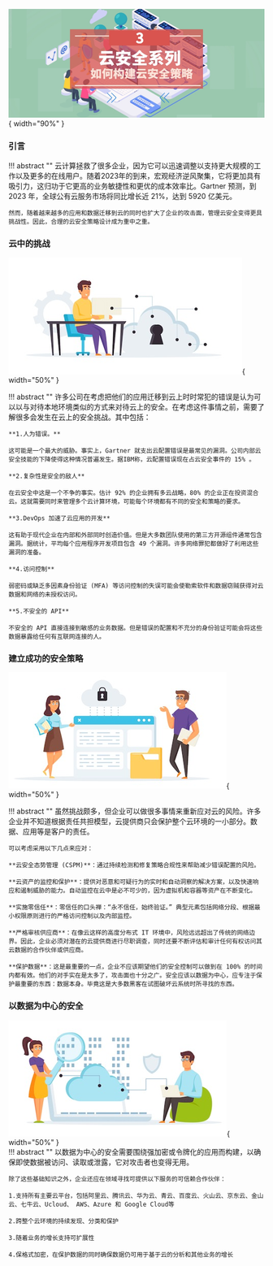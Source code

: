 ![配图](../../img/related/cloudsec-series3-pic1.jpeg){ width="90%" }  
### 引言

!!! abstract ""
    云计算拯救了很多企业，因为它可以迅速调整以支持更大规模的工作以及更多的在线用户。随着2023年的到来，宏观经济逆风聚集，它将更加具有吸引力，这归功于它更高的业务敏捷性和更优的成本效率比。Gartner 预测，到 2023 年，全球公有云服务市场将同比增长近 21%，达到 5920 亿美元。

    然而，随着越来越多的应用和数据迁移到云的同时也扩大了企业的攻击面，管理云安全变得更具挑战性。因此，合理的云安全策略设计成为重中之重。

### 云中的挑战

![配图](../../img/related/cloudsec-series3-pic2.jpg){ width="50%" }  

!!! abstract ""
    许多公司在考虑把他们的应用迁移到云上时时常犯的错误是认为可以以与对待本地环境类似的方式来对待云上的安全。在考虑这件事情之前，需要了解很多会发生在云上的安全挑战。其中包括：

    **1.人为错误。**

    这可能是一个最大的威胁。事实上，Gartner 就支出云配置错误是最常见的漏洞。公司内部云安全技能的下降使得这种情况普遍发生。据IBM称，云配置错误现在占云安全事件的 15% 。

    **2.复杂性是安全的敌人**

    在云安全中这是一个不争的事实。估计 92% 的企业拥有多云战略，80% 的企业正在投资混合云。这就需要同时来管理多个云计算环境，可能每个环境都有不同的安全和策略的要求。

    **3.DevOps 加速了云应用的开发**

    这有助于现代企业在内部和外部同时创造价值。但是大多数团队使用的第三方开源组件通常包含漏洞。据统计，平均每个应用程序开发项目包含 49 个漏洞。许多网络罪犯都做好了利用这些漏洞的准备。

    **4.访问控制**

    弱密码或缺乏多因素身份验证 (MFA) 等访问控制的失误可能会使勒索软件和数据窃贼获得对云数据和网络的未授权访问。

    **5.不安全的 API**

    不安全的 API 直接连接到敏感的业务数据。但是错误的配置和不充分的身份验证可能会将这些数据暴露给任何有互联网连接的人。


### 建立成功的安全策略

![配图](../../img/related/cloudsec-series3-pic3.jpg){ width="50%" }  

!!! abstract ""
    虽然挑战颇多，但企业可以做很多事情来重新应对云的风险。许多企业并不知道根据责任共担模型，云提供商只会保护整个云环境的一小部分。数据、应用等是客户的责任。

    可以考虑采用以下几点来应对：

    **云安全态势管理 (CSPM)**：通过持续检测和修复策略合规性来帮助减少错误配置的风险。

    **云资产的监控和保护**：提供对恶意和可疑行为的实时和自动洞察的解决方案，以及快速响应和遏制威胁的能力。自动监控在云中是必不可少的，因为虚拟机和容器等资产在不断变化。

    **实施零信任**：零信任的口头禅：“永不信任，始终验证。” 典型元素包括网络分段、根据最小权限原则进行的严格访问控制以及内部监控。

    **严格审核供应商**：在像云这样的高度分布式 IT 环境中，风险远远超出了传统的网络边界。因此，企业必须对潜在的云提供商进行尽职调查，同时还要不断评估和审计任何有权访问其云数据的合作伙伴或供应商。

    **保护数据**：这是最重要的一点，企业不应该期望他们的安全控制可以做到在 100% 的时间内都有效。他们的对手实在是太多了，攻击面也十分之广。安全应该以数据为中心，应专注于保护最重要的东西：数据本身。毕竟这是大多数黑客在试图破坏云系统时所寻找的东西。


### 以数据为中心的安全

![处置方案](../../img/related/cloudsec-series3-pic4.jpg){ width="50%" }  
!!! abstract ""
    以数据为中心的安全需要围绕强加密或令牌化的应用而构建，以确保即使数据被访问、读取或泄露，它对攻击者也变得无用。

    除了这些基础知识之外，企业还应在领域寻找可提供以下服务的可信赖合作伙伴：

    1.支持所有主要云平台，包括阿里云、腾讯云、华为云、青云、百度云、火山云、京东云、金山云、七牛云、Ucloud、 AWS、Azure 和 Google Cloud等

    2.跨整个云环境的持续发现、分类和保护

    3.随着业务的增长支持可扩展性

    4.保格式加密，在保护数据的同时确保数据仍可用于基于云的分析和其他业务的增长


